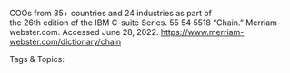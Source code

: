 COOs from 35+ countries and 24 industries as part of  
the 26th edition of the IBM C-suite Series. 55
54
5518  “Chain.” Merriam-webster.com. Accessed June 28, 2022. 
https://www.merriam-webster.com/dictionary/chain

   Tags & Topics:
   